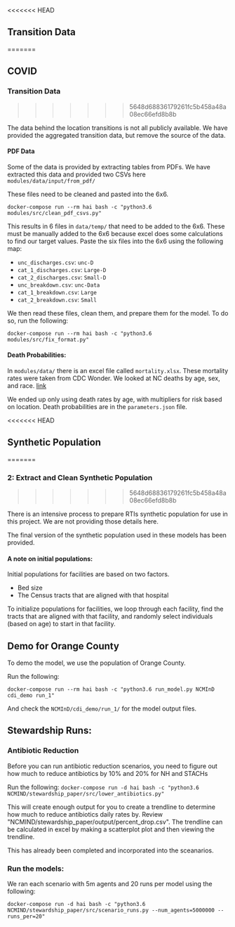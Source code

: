 <<<<<<< HEAD
## Transition Data
=======
## COVID


### Transition Data
>>>>>>> 5648d68836179261fc5b458a48a08ec66efd8b8b

The data behind the location transitions is not all publicly available. We have provided the aggregated transition data, but remove the source of the data. 

#### PDF Data
Some of the data is provided by extracting tables from PDFs. We have extracted this data and provided two CSVs here `modules/data/input/from_pdf/`

These files need to be cleaned and pasted into the 6x6. 

```
docker-compose run --rm hai bash -c "python3.6 modules/src/clean_pdf_csvs.py"
```

This results in 6 files in `data/temp/` that need to be added to the 6x6. These must be manually added to the 6x6 because excel does some calculations to find our target values. Paste the six files into the 6x6 using the following map:

- `unc_discharges.csv`: `unc-D`
- `cat_1_discharges.csv`: `Large-D`
- `cat_2_discharges.csv`: `Small-D`
- `unc_breakdown.csv`: `unc-Data`
- `cat_1_breakdown.csv`: `Large`
- `cat_2_breakdown.csv`: `Small`



We then read these files, clean them, and prepare them for the model. To do so, run the following:

```
docker-compose run --rm hai bash -c "python3.6 modules/src/fix_format.py"
```

#### Death Probabilities:
In `modules/data/` there is an excel file called `mortality.xlsx`. These mortality rates were taken from CDC
Wonder. We looked at NC deaths by age, sex, and race. [link](https://wonder.cdc.gov/controller/datarequest/D140;jsessionid=5A767ED9BA64A7E66597304A920BC503)

We ended up only using death rates by age, with multipliers for risk based on location. Death probabilities are in the `parameters.json` file. 


<<<<<<< HEAD
## Synthetic Population
=======
### 2: Extract and Clean Synthetic Population
>>>>>>> 5648d68836179261fc5b458a48a08ec66efd8b8b

There is an intensive process to prepare RTIs synthetic population for use in this project. We are not providing those details here. 

The final version of the synthetic population used in these models has been provided. 


#### A note on initial populations: 
Initial populations for facilities are based on two factors.

- Bed size
- The Census tracts that are aligned with that hospital

To initialize populations for facilities, we loop through each facility, find the tracts that are aligned with that facility, and randomly select individuals (based on age) to start in that facility. 

## Demo for Orange County 
To demo the model, we use the population of Orange County.

Run the following:

```
docker-compose run --rm hai bash -c "python3.6 run_model.py NCMInD cdi_demo run_1"
```

And check the `NCMInD/cdi_demo/run_1/` for the model output files. 


## Stewardship Runs:

### Antibiotic Reduction

Before you can run antibiotic reduction scenarios, you need to figure out how much to reduce antibiotics by 10% and 20% for NH and STACHs

Run the following:
```docker-compose run -d hai bash -c "python3.6 NCMIND/stewardship_paper/src/lower_antibiotics.py"```

This will create enough output for you to create a trendline to determine how much to reduce antibiotics daily rates by. Review "NCMIND/stewardship_paper/output/percent_drop.csv". The trendline can be calculated in excel by making a scatterplot plot and then viewing the trendline. 

This has already been completed and incorporated into the sceanarios. 


### Run the models:

We ran each scenario with 5m agents and 20 runs per model using the following:

```
docker-compose run -d hai bash -c "python3.6 NCMIND/stewardship_paper/src/scenario_runs.py --num_agents=5000000 --runs_per=20"
```





